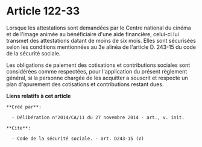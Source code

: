 # Article 122-33

Lorsque les attestations sont demandées par le Centre national du cinéma et de l'image animée au bénéficiaire d'une aide
financière, celui-ci lui transmet des attestations datant de moins de six mois. Elles sont sécurisées selon les conditions
mentionnées au 3e alinéa de l'article D. 243-15 du code de la sécurité sociale. 

Les obligations de paiement des cotisations et contributions sociales sont considérées comme respectées, pour l'application
du présent règlement général, si la personne chargée de les acquitter a souscrit et respecte un plan d'apurement des
cotisations et contributions restant dues.

**Liens relatifs à cet article**

	**Créé par**:

	  - Délibération n°2014/CA/11 du 27 novembre 2014 - art., v. init.

	**Cite**:

	  - Code de la sécurité sociale. - art. D243-15 (V)
